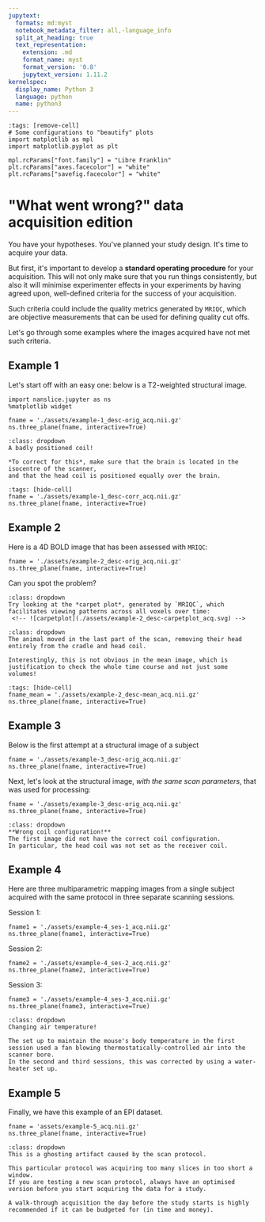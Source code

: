 ```yaml
---
jupytext:
  formats: md:myst
  notebook_metadata_filter: all,-language_info
  split_at_heading: true
  text_representation:
    extension: .md
    format_name: myst
    format_version: '0.8'
    jupytext_version: 1.11.2
kernelspec:
  display_name: Python 3
  language: python
  name: python3
---
```

```{code-cell} python
:tags: [remove-cell]
# Some configurations to "beautify" plots
import matplotlib as mpl
import matplotlib.pyplot as plt

mpl.rcParams["font.family"] = "Libre Franklin"
plt.rcParams["axes.facecolor"] = "white"
plt.rcParams["savefig.facecolor"] = "white"
```

# "What went wrong?" data acquisition edition
You have your hypotheses.
You've planned your study design.
It's time to acquire your data.

But first, it's important to develop a **standard operating procedure** for your acquisition.
This will not only make sure that you run things consistently, but also it will minimise experimenter effects 
in your experiments by having agreed upon, well-defined criteria for the success of your acquisition.

Such criteria could include the quality metrics generated by `MRIQC`, which are objective measurements
that can be used for defining quality cut offs.

Let's go through some examples where the images acquired have not met such criteria.

## Example 1
Let's start off with an easy one: below is a T2-weighted structural image.
```{code-cell} python
import nanslice.jupyter as ns
%matplotlib widget

fname = './assets/example-1_desc-orig_acq.nii.gz'
ns.three_plane(fname, interactive=True)
```

```{admonition} What do you think the problem was?
:class: dropdown
A badly positioned coil!

*To correct for this*, make sure that the brain is located in the isocentre of the scanner, 
and that the head coil is positioned equally over the brain.
```

```{code-cell} python
:tags: [hide-cell]
fname = './assets/example-1_desc-corr_acq.nii.gz'
ns.three_plane(fname, interactive=True)
```

## Example 2
Here is a 4D BOLD image that has been assessed with `MRIQC`:
```{code-cell} python
fname = './assets/example-2_desc-orig_acq.nii.gz'
ns.three_plane(fname, interactive=True)
```

<!-- The `MRIQC` report is available [here]('./assets/example2_bold.html'). -->

Can you spot the problem?
```{hint}
:class: dropdown
Try looking at the *carpet plot*, generated by `MRIQC`, which facilitates viewing patterns across all voxels over time:
 <!-- ![carpetplot](./assets/example-2_desc-carpetplot_acq.svg) -->
```

```{admonition} What do you think the problem was?
:class: dropdown
The animal moved in the last part of the scan, removing their head entirely from the cradle and head coil.

Interestingly, this is not obvious in the mean image, which is justification to check the whole time course and not just some volumes!
```
```{code-cell} python
:tags: [hide-cell]
fname_mean = './assets/example-2_desc-mean_acq.nii.gz'
ns.three_plane(fname, interactive=True)
```

## Example 3
Below is the first attempt at a structural image of a subject
```{code-cell} python
fname = './assets/example-3_desc-orig_acq.nii.gz'
ns.three_plane(fname, interactive=True)
```

Next, let's look at the structural image, *with the same scan parameters*, that was used for processing:
```{code-cell} python
fname = './assets/example-3_desc-orig_acq.nii.gz'
ns.three_plane(fname, interactive=True)
```

```{admonition} What is the difference between the two images??
:class: dropdown
**Wrong coil configuration!**
The first image did not have the correct coil configuration.
In particular, the head coil was not set as the receiver coil.
```

## Example 4
Here are three multiparametric mapping images from a single subject acquired with the same protocol in three separate scanning sessions.

Session 1:
```{code-cell} python
fname1 = './assets/example-4_ses-1_acq.nii.gz'
ns.three_plane(fname1, interactive=True)
```
Session 2:
```{code-cell} python
fname2 = './assets/example-4_ses-2_acq.nii.gz'
ns.three_plane(fname2, interactive=True)
```
Session 3:
```{code-cell} python
fname3 = './assets/example-4_ses-3_acq.nii.gz'
ns.three_plane(fname3, interactive=True)
```

```{admonition} Which image has the worst quality? What do you think the problem was?
:class: dropdown
Changing air temperature!

The set up to maintain the mouse's body temperature in the first session used a fan blowing thermostatically-controlled air into the scanner bore.
In the second and third sessions, this was corrected by using a water-heater set up.
```

## Example 5
Finally, we have this example of an EPI dataset.

```{code-cell} python
fname = 'assets/example-5_acq.nii.gz'
ns.three_plane(fname, interactive=True)
```

```{admonition} What do you think the problem was?
:class: dropdown
This is a ghosting artifact caused by the scan protocol.

This particular protocol was acquiring too many slices in too short a window.
If you are testing a new scan protocol, always have an optimised version before you start acquiring the data for a study.

A walk-through acquisition the day before the study starts is highly recommended if it can be budgeted for (in time and money).
```

